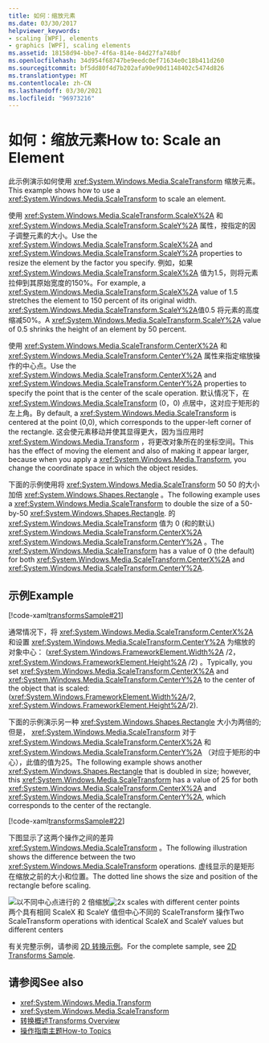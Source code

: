 ```yaml
---
title: 如何：缩放元素
ms.date: 03/30/2017
helpviewer_keywords:
- scaling [WPF], elements
- graphics [WPF], scaling elements
ms.assetid: 18158d94-bbe7-4f6a-814e-84d27fa748bf
ms.openlocfilehash: 34d954f68747be9eedc0ef71634e0c18b411d260
ms.sourcegitcommit: bf5dd80f4d7b202afa90e90d1148402c5474d826
ms.translationtype: MT
ms.contentlocale: zh-CN
ms.lasthandoff: 03/30/2021
ms.locfileid: "96973216"
---
```

# <a name="how-to-scale-an-element"></a><span data-ttu-id="b84b1-102">如何：缩放元素</span><span class="sxs-lookup"><span data-stu-id="b84b1-102">How to: Scale an Element</span></span>
<span data-ttu-id="b84b1-103">此示例演示如何使用 <xref:System.Windows.Media.ScaleTransform> 缩放元素。</span><span class="sxs-lookup"><span data-stu-id="b84b1-103">This example shows how to use a <xref:System.Windows.Media.ScaleTransform> to scale an element.</span></span>  
  
 <span data-ttu-id="b84b1-104">使用 <xref:System.Windows.Media.ScaleTransform.ScaleX%2A> 和 <xref:System.Windows.Media.ScaleTransform.ScaleY%2A> 属性，按指定的因子调整元素的大小。</span><span class="sxs-lookup"><span data-stu-id="b84b1-104">Use the <xref:System.Windows.Media.ScaleTransform.ScaleX%2A> and <xref:System.Windows.Media.ScaleTransform.ScaleY%2A> properties to resize the element by the factor you specify.</span></span> <span data-ttu-id="b84b1-105">例如，如果 <xref:System.Windows.Media.ScaleTransform.ScaleX%2A> 值为1.5，则将元素拉伸到其原始宽度的150%。</span><span class="sxs-lookup"><span data-stu-id="b84b1-105">For example, a <xref:System.Windows.Media.ScaleTransform.ScaleX%2A> value of 1.5 stretches the element to 150 percent of its original width.</span></span> <span data-ttu-id="b84b1-106"><xref:System.Windows.Media.ScaleTransform.ScaleY%2A>值0.5 将元素的高度缩减50%。</span><span class="sxs-lookup"><span data-stu-id="b84b1-106">A <xref:System.Windows.Media.ScaleTransform.ScaleY%2A> value of 0.5 shrinks the height of an element by 50 percent.</span></span>  
  
 <span data-ttu-id="b84b1-107">使用 <xref:System.Windows.Media.ScaleTransform.CenterX%2A> 和 <xref:System.Windows.Media.ScaleTransform.CenterY%2A> 属性来指定缩放操作的中心点。</span><span class="sxs-lookup"><span data-stu-id="b84b1-107">Use the <xref:System.Windows.Media.ScaleTransform.CenterX%2A> and <xref:System.Windows.Media.ScaleTransform.CenterY%2A> properties to specify the point that is the center of the scale operation.</span></span> <span data-ttu-id="b84b1-108">默认情况下，在 <xref:System.Windows.Media.ScaleTransform> (0，0) 点居中，这对应于矩形的左上角。</span><span class="sxs-lookup"><span data-stu-id="b84b1-108">By default, a <xref:System.Windows.Media.ScaleTransform> is centered at the point (0,0), which corresponds to the upper-left corner of the rectangle.</span></span> <span data-ttu-id="b84b1-109">这会使元素移动并使其显得更大，因为当应用时 <xref:System.Windows.Media.Transform> ，将更改对象所在的坐标空间。</span><span class="sxs-lookup"><span data-stu-id="b84b1-109">This has the effect of moving the element and also of making it appear larger, because when you apply a <xref:System.Windows.Media.Transform>, you change the coordinate space in which the object resides.</span></span>  
  
 <span data-ttu-id="b84b1-110">下面的示例使用将 <xref:System.Windows.Media.ScaleTransform> 50 50 的大小加倍 <xref:System.Windows.Shapes.Rectangle> 。</span><span class="sxs-lookup"><span data-stu-id="b84b1-110">The following example uses a <xref:System.Windows.Media.ScaleTransform> to double the size of a 50-by-50 <xref:System.Windows.Shapes.Rectangle>.</span></span> <span data-ttu-id="b84b1-111">的 <xref:System.Windows.Media.ScaleTransform> 值为 0 (和的默认) <xref:System.Windows.Media.ScaleTransform.CenterX%2A> <xref:System.Windows.Media.ScaleTransform.CenterY%2A> 。</span><span class="sxs-lookup"><span data-stu-id="b84b1-111">The <xref:System.Windows.Media.ScaleTransform> has a value of 0 (the default) for both <xref:System.Windows.Media.ScaleTransform.CenterX%2A> and <xref:System.Windows.Media.ScaleTransform.CenterY%2A>.</span></span>  
  
## <a name="example"></a><span data-ttu-id="b84b1-112">示例</span><span class="sxs-lookup"><span data-stu-id="b84b1-112">Example</span></span>  
 [!code-xaml[transformsSample#21](~/samples/snippets/csharp/VS_Snippets_Wpf/transformsSample/CS/ScaleTransformExample.xaml#21)]  
  
 <span data-ttu-id="b84b1-113">通常情况下，将 <xref:System.Windows.Media.ScaleTransform.CenterX%2A> 和设置 <xref:System.Windows.Media.ScaleTransform.CenterY%2A> 为缩放的对象中心： (<xref:System.Windows.FrameworkElement.Width%2A> /2， <xref:System.Windows.FrameworkElement.Height%2A> /2) 。</span><span class="sxs-lookup"><span data-stu-id="b84b1-113">Typically, you set <xref:System.Windows.Media.ScaleTransform.CenterX%2A> and <xref:System.Windows.Media.ScaleTransform.CenterY%2A> to the center of the object that is scaled: (<xref:System.Windows.FrameworkElement.Width%2A>/2, <xref:System.Windows.FrameworkElement.Height%2A>/2).</span></span>  
  
 <span data-ttu-id="b84b1-114">下面的示例演示另一种 <xref:System.Windows.Shapes.Rectangle> 大小为两倍的; 但是， <xref:System.Windows.Media.ScaleTransform> 对于 <xref:System.Windows.Media.ScaleTransform.CenterX%2A> 和 <xref:System.Windows.Media.ScaleTransform.CenterY%2A> （对应于矩形的中心），此值的值为25。</span><span class="sxs-lookup"><span data-stu-id="b84b1-114">The following example shows another <xref:System.Windows.Shapes.Rectangle> that is doubled in size; however, this <xref:System.Windows.Media.ScaleTransform> has a value of 25 for both <xref:System.Windows.Media.ScaleTransform.CenterX%2A> and <xref:System.Windows.Media.ScaleTransform.CenterY%2A>, which corresponds to the center of the rectangle.</span></span>  
  
 [!code-xaml[transformsSample#22](~/samples/snippets/csharp/VS_Snippets_Wpf/transformsSample/CS/ScaleTransformExample.xaml#22)]  
  
 <span data-ttu-id="b84b1-115">下图显示了这两个操作之间的差异 <xref:System.Windows.Media.ScaleTransform> 。</span><span class="sxs-lookup"><span data-stu-id="b84b1-115">The following illustration shows the difference between the two <xref:System.Windows.Media.ScaleTransform> operations.</span></span> <span data-ttu-id="b84b1-116">虚线显示的是矩形在缩放之前的大小和位置。</span><span class="sxs-lookup"><span data-stu-id="b84b1-116">The dotted line shows the size and position of the rectangle before scaling.</span></span>  
  
 <span data-ttu-id="b84b1-117">![以不同中心点进行的 2 倍缩放](./media/wcpsdk-graphicsmm-scalecenter.gif "wcpsdk_graphicsmm_scalecenter")</span><span class="sxs-lookup"><span data-stu-id="b84b1-117">![2x scales with different center points](./media/wcpsdk-graphicsmm-scalecenter.gif "wcpsdk_graphicsmm_scalecenter")</span></span>  
<span data-ttu-id="b84b1-118">两个具有相同 ScaleX 和 ScaleY 值但中心不同的 ScaleTransform 操作</span><span class="sxs-lookup"><span data-stu-id="b84b1-118">Two ScaleTransform operations with identical ScaleX and ScaleY values but different centers</span></span>  
  
 <span data-ttu-id="b84b1-119">有关完整示例，请参阅 [2D 转换示例](https://github.com/Microsoft/WPF-Samples/tree/master/Graphics/2DTransforms)。</span><span class="sxs-lookup"><span data-stu-id="b84b1-119">For the complete sample, see [2D Transforms Sample](https://github.com/Microsoft/WPF-Samples/tree/master/Graphics/2DTransforms).</span></span>  
  
## <a name="see-also"></a><span data-ttu-id="b84b1-120">请参阅</span><span class="sxs-lookup"><span data-stu-id="b84b1-120">See also</span></span>

- <xref:System.Windows.Media.Transform>
- <xref:System.Windows.Media.ScaleTransform>
- [<span data-ttu-id="b84b1-121">转换概述</span><span class="sxs-lookup"><span data-stu-id="b84b1-121">Transforms Overview</span></span>](transforms-overview.md)
- [<span data-ttu-id="b84b1-122">操作指南主题</span><span class="sxs-lookup"><span data-stu-id="b84b1-122">How-to Topics</span></span>](transformations-how-to-topics.md)
